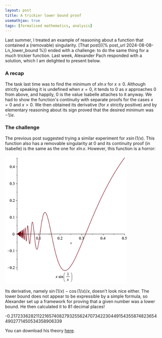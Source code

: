 ```yaml
---
layout: post
title: A trickier lower bound proof
usemathjax: true 
tags: [formalised mathematics, analysis]
---
```

Last summer, I treated an example of reasoning 
about a function that contained a (removable) singularity.
[That post]({% post_url 2024-08-08-Ln_lower_bound %}) ended with a challenge: to do the same thing for a much trickier function.
Last week, Alexander Pach responded with a solution, which I am delighted to present below.

### A recap

The task last time was to find the minimum of $x\ln x$ for $x\ge0$.
Although strictly speaking it is undefined when $x=0$,
it tends to 0 as $x$ approaches 0 from above, and happily,
0 is the value Isabelle attaches to it anyway.
We had to show the function's continuity with separate proofs for the cases
$x=0$ and $x>0$.
We then obtained its derivative (for $x$ strictly positive)
and by elementary reasoning about its sign
proved that the desired minimum was $-1/e$.

### The challenge

The previous post suggested trying a similar experiment for $x\sin(1/x)$.
This function also has a removable singularity at 0 and its continuity proof (in Isabelle)
is the same as the one for $x\ln x$. However, this function is a horror:

<img src="/images/plot_x_sin_inv_x.png" alt="graph of the function x ln x" width="400"/>

Its derivative, namely $\sin(1/x) - \cos(1/x)/x$, doesn't look nice either.
The lower bound does not appear to be expressible by a simple formula,
so Alexander set up a framework for proving that a given number was a lower bound.
He then calculated it to 81 decimal places!

-0.21723362821122165740827932556247073422304491543558748236544902771450534358906339

You can download his theory [here](/Isabelle-Examples/XsinX_lower_bounds.thy).

